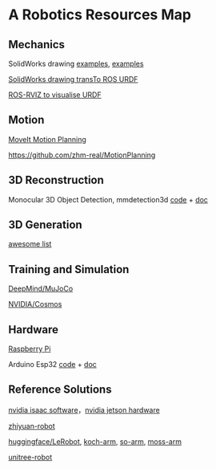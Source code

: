 # A Robotics Resources Map

## Mechanics

SolidWorks drawing [examples](https://grabcad.com/), [examples](https://my.solidworks.com/cadmodels)

[SolidWorks drawing transTo ROS URDF](https://github.com/ros/solidworks_urdf_exporter)

[ROS-RVIZ to visualise URDF](http://docs.ros.org/en/jazzy/Tutorials/Intermediate/URDF/Building-a-Visual-Robot-Model-with-URDF-from-Scratch.html)

## Motion 

[MoveIt Motion Planning](https://github.com/moveit/moveit2)

https://github.com/zhm-real/MotionPlanning

## 3D Reconstruction

Monocular 3D Object Detection, mmdetection3d [code](https://github.com/open-mmlab/mmdetection3d) + [doc](https://mmdetection3d.readthedocs.io/en/latest/)

## 3D Generation

[awesome list](https://github.com/justimyhxu/awesome-3D-generation)

## Training and Simulation

[DeepMind/MuJoCo](https://github.com/google-deepmind/mujoco)

[NVIDIA/Cosmos](https://github.com/NVIDIA/Cosmos)

## Hardware

[Raspberry Pi](https://www.raspberrypi.com/products/)

Arduino Esp32 [code](https://github.com/espressif/arduino-esp32) + [doc](https://docs.espressif.com/projects/arduino-esp32/en/latest/)

## Reference Solutions

[nvidia isaac software](https://developer.nvidia.com/isaac)，[nvidia jetson hardware](https://www.nvidia.com/en-us/autonomous-machines/embedded-systems/)

[zhiyuan-robot](https://github.com/AgibotTech)

[huggingface/LeRobot](https://github.com/huggingface/lerobot), [koch-arm](https://github.com/jess-moss/koch-v1-1), [so-arm](https://github.com/TheRobotStudio/SO-ARM100), [moss-arm](https://github.com/jess-moss/moss-robot-arms)

[unitree-robot](https://github.com/unitreerobotics)


